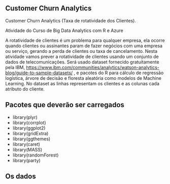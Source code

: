 ## Customer Churn Analytics

Customer Churn Analytics (Taxa de rotatividade dos Clientes).

Atividade do Curso de Big Data Analytics com R e Azure

A rotatividade de clientes é um problema para qualquer empresa, ela ocorre quando clientes ou assinantes param de fazer negócios com uma empresa ou serviço, gerando a perda de clientes ou taxa de cancelamento.
	Nesta atividade vamos prever a rotatividade de clientes usando um conjunto de dados de telecomunicações.
	Será usado dataset fornecido gratuitamente pela IBM, https://www.ibm.com/communities/analytics/watson-analytics-blog/guide-to-sample-datasets/ , e pacotes do R para cálculo de regressão logística, árvore de decisão e floresta aleatória como modelos de Machine Learning.
	No dataset as linhas representam os clientes e as colunas cada atributo do cliente.

## Pacotes que deverão ser carregados

+ library(plyr)
+ library(corrplot)
+ library(ggplot2)
+ library(gridExtra)
+ library(ggthemes)
+ library(caret)
+ library(MASS)
+ library(randomForest)
+ library(party)

## Os dados
	


	
